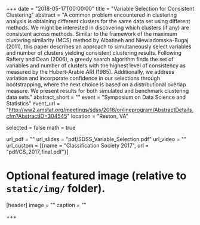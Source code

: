 +++
date = "2018-05-17T00:00:00"
title = "Variable Selection for Consistent Clustering"
abstract = "A common problem encountered in clustering analysis is obtaining different clusters for the same data set using different methods. We might be interested in discovering which clusters (if any) are consistent across methods. Similar to the framework of the maximum clustering similarity (MCS) method by Albatineh and Niewiadomska-Bugaj (2011), this paper describes an approach to simultaneously select variables and number of clusters yielding consistent clustering results. Following Raftery and Dean (2006), a greedy search algorithm finds the set of variables and number of clusters with the highest level of consistency as measured by the Hubert-Arabie ARI (1985). Additionally, we address variation and incorporate confidence in our selections through bootstrapping, where the next choice is based on a distributional overlap measure. We present results for both simulated and benchmark clustering data sets."
abstract_short = ""
event = "Symposium on Data Science and Statistics"
event_url = "http://ww2.amstat.org/meetings/sdss/2018/onlineprogram/AbstractDetails.cfm?AbstractID=304545"
location = "Reston, VA"

selected = false
math = true

url_pdf = ""
url_slides = "pdf/SDSS_Variable_Selection.pdf"
url_video = ""
url_custom = [{name = "Classification Society 2017", url = "pdf/CS_2017_final.pdf"}]


# Optional featured image (relative to `static/img/` folder).
[header]
image = ""
caption = ""

+++